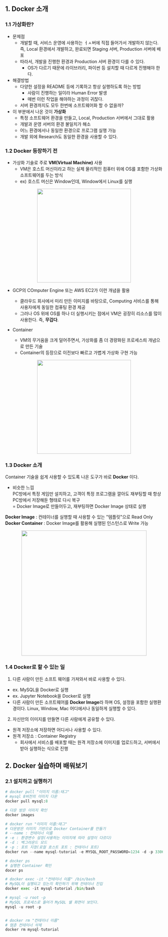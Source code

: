 ## 1. Docker 소개
### 1.1 가상화란?
- 문제점
  - 개발할 때, 서비스 운영에 사용하는 ㅓㅅ버에 직접 들어가서 개발하지 않는다.  
    즉, Local 환경에서 개발하고, 완료되면 Staging 서버, Production 서버에 배포
  - 따라서, 개발을 진행한 환경과 Production 서버 환경이 다를 수 있다.
    - OS가 다르기 때문에 라이브러리, 파이썬 등 설치할 때 다르게 진행해야 한다.
- 해결방법
  - 다양한 설정을 README 등에 기록하고 항상 실행하도록 하는 방법
    - 사람이 진행하는 일이라 Human Error 발생
    - 매번 이런 작업을 해야하는 과정이 귀찮다.
  - 서버 환경까지도 모두 한번에 소프트웨어화 할 수 없을까?
- 이 부분에서 나온 것이 **가상화**
  - 특정 소프트웨어 환경을 만들고, Local, Production 서버에서 그대로 활용
  - 개발과 운영 서버의 환경 불일치가 해소
  - 어느 환경에서나 동일한 환경으로 프로그램 실행 가능
  - 개발 외에 Research도 동일한 환경을 사용할 수 있다.
 
### 1.2 Docker 등장하기 전

- 가상화 기술로 주로 **VM(Virtual Machine)** 사용
  - VM은 호스트 머신이라고 하는 실제 물리적인 컴퓨터 위에 OS를 포함한 가상화 소프트웨어를 두는 방식
  - ex) 호스트 머신은 Window인데, Window에서 Linux를 실행
<p align='center'><img src="https://user-images.githubusercontent.com/57162812/154069332-8fb232fa-1ab8-420d-b278-21cc2751bd9b.png" width=300></p>

- GCP의 COmputer Engine 또는 AWS EC2가 이런 개념을 활용
  - 클라우드 회사에서 미리 만든 이미지를 바탕으로, Computing 서비스를 통해 사용자에게 동일한 컴퓨팅 환경 제공
  - 그러나 OS 위에 OS를 하나 더 실행시키는 점에서 VM은 굉장히 리소스를 많이 사용한다. 즉, **무겁다**.

- Container
  - VM의 무거움을 크게 덜어주면서, 가상화를 좀 더 경량화된 프로세스릐 개념으로 만든 기술
  - Container의 등장으로 이전보다 빠르고 가볍게 가상화 구현 가능

<p align='center'><img src="https://user-images.githubusercontent.com/57162812/154070148-e6a3f50d-34bf-490f-aa8a-ff0be61c4e30.png" width=300></p>


### 1.3 Docker 소개

Container 기술을 쉽게 사용할 수 있도록 나온 도구가 바로 **Docker** 이다.
- 비슷한 느낌  
  PC방에서 특정 게임만 설치하고, 고객이 특정 프로그램을 깔아도 재부팅할 때 항상 PC방에서 저장해둔 형태로 다시 복구  
  = Docker Image로 만들어두고, 재부팅하면 Docker Image 상태로 실행
  
**Docker Image** : 컨테이너를 실행할 때 사용할 수 있는 "템플릿"으로 Read Only  
**Docker Container** : Docker Image를 활용해 실행된 인스턴스로 Write 가능

<p align='center'><img src="https://user-images.githubusercontent.com/57162812/154070745-f8b9e6c7-850d-4110-9ed2-c1fdd5434c63.png" width=400></p>

### 1.4 Docker로 할 수 있는 일

1. 다른 사람이 만든 소프트 웨어를 가져와서 바로 사용할 수 있다.
  - ex. MySQL을 Docker로 실행
  - ex. Jupyter Notebook을 Docker로 실행
  - 다른 사람이 만든 소프트웨어를 **Docker Image**라 하며 OS, 설정을 포함한 실행환경이다. Linux, Window, Mac 어디에서나 동일하게 실행할 수 있다.
2. 자신만의 이미지를 만들면 다른 사람에게 공유할 수 있다.
  - 원격 저장소에 저장하면 어디서나 사용할 수 있다.
  - 원격 저장소 : Container Registry
    - 회사에서 서비스를 배포할 때는 원격 저장소에 이미지를 업로드하고, 서버에서 받아 실행하는 식으로 진행


## 2. Docker 실습하며 배워보기
### 2.1 설치하고 실행하기

```python
# docker pull "이미지 이름:태그"
# mysql 8버전의 이미지 다운
docker pull mysql:8

# 다운 방은 이미지 확인
docker images

# docker run "이미지 이름:태그"
# 다운받은 이미지 기반으로 Docker Container를 만들기
# --name : 컨테이너 이름
# -e : 환경변수 설정(사용하는 이미지에 따라 설정이 다르다)
# -d : 백그라운드 모드
# -p : 포트 지정(로컬 호스트 포트 : 컨테이너 포트)
docker run --name mysql-tutorial -e MYSQL_ROOT_PASSWORD=1234 -d -p 3306:3306 mysql:8

# docker ps
# 실행한 Container 확인
docer ps

# docker exec -it "컨테이너 이름" /bin/bash
# MySQL이 실행되고 있는지 확인하기 위해 컨테이너 진입
docker exec -it mysql-tutorial /bin/bash

# mysql -u root -p
# MySQL 프로세스로 들어가 MySQL 쉘 화면이 보인다.
mysql -u root -p


# docker rm "컨테이너 이름"
# 멈춘 컨테이너 삭제
docker rm mysql-tutorial
```
